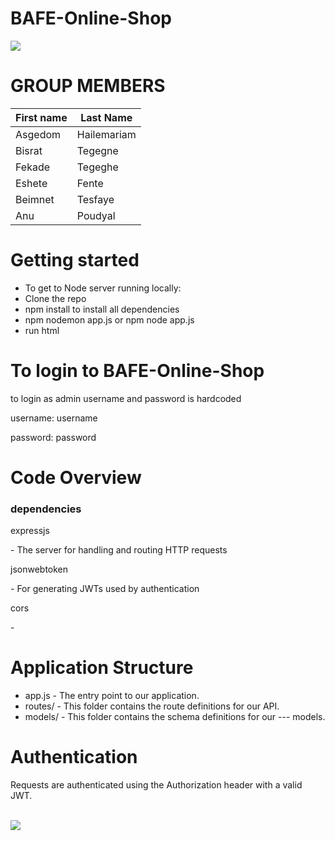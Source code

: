 # BAFE-Online-Shop
<p><img src="https://miro.medium.com/max/365/1*Jr3NFSKTfQWRUyjblBSKeg.png"></p>

<h1>GROUP MEMBERS</h1>

|First name | Last Name |
|--- | --- |
| Asgedom | Hailemariam |
| Bisrat | Tegegne |
| Fekade | Tegeghe |
| Eshete | Fente |
| Beimnet | Tesfaye |
| Anu | Poudyal |

<h1>Getting started</h1>
<ul>
  <li>To get to Node server running locally:</li>
  <li>Clone the repo</li>
  <li>npm install to install all dependencies</li>
  <li>npm nodemon app.js or npm node app.js</li>
  <li>run html</li>
</ul>

<h1> To login to BAFE-Online-Shop </h1>
<p>to login as admin username and password is hardcoded</p>
<p>username: username</p>
<p>password: password</p>

<h1>Code Overview </h1>
<h3>dependencies</h3>
<p><a "https://www.npmjs.com/package/express">expressjs</a></p> - The server for handling and routing HTTP requests
<p><a "https://www.npmjs.com/package/jsonwebtoken">jsonwebtoken</a></p>  - For generating JWTs used by authentication
<p><a "https://www.npmjs.com/package/cors">cors</a></p>  - 
<h1>Application Structure</h1>
<ul>
  <li>app.js - The entry point to our application. </li>
  <li>routes/ - This folder contains the route definitions for our API.</li>
  <li>models/ - This folder contains the schema definitions for our --- models.</li>
 </ul>
<h1>Authentication</h1>
Requests are authenticated using the Authorization header with a valid JWT. 
<br><br>
<p><img src="https://msd.miu.edu/wp-content/uploads/msd-logo-6-420x75-1.png"></p>
